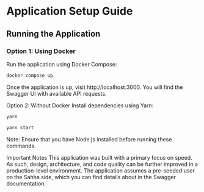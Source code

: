# Application Setup Guide

## Running the Application

### Option 1: Using Docker

Run the application using Docker Compose:

```bash
docker compose up
```

Once the application is up, visit http://localhost:3000. You will find the Swagger UI with available API requests.

Option 2: Without Docker
Install dependencies using Yarn:

```bash
yarn
```

```bash
yarn start
```

Note: Ensure that you have Node.js installed before running these commands.

Important Notes
This application was built with a primary focus on speed. As such, design, architecture, and code quality can be further improved in a production-level environment.
The application assumes a pre-seeded user on the Sahha side, which you can find details about in the Swagger documentation.
